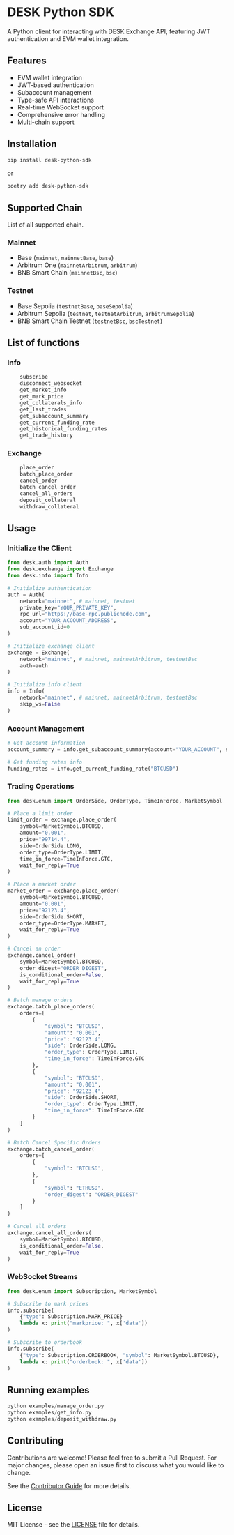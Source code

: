 # DESK Python SDK

A Python client for interacting with DESK Exchange API, featuring JWT authentication and EVM wallet integration.

## Features

- EVM wallet integration
- JWT-based authentication
- Subaccount management
- Type-safe API interactions
- Real-time WebSocket support
- Comprehensive error handling
- Multi-chain support

## Installation

```bash
pip install desk-python-sdk
```
or
```bash
poetry add desk-python-sdk
```

## Supported Chain
List of all supported chain.
### Mainnet
- Base (`mainnet`, `mainnetBase`, `base`)
- Arbitrum One (`mainnetArbitrum`, `arbitrum`)
- BNB Smart Chain (`mainnetBsc`, `bsc`)
### Testnet
- Base Sepolia (`testnetBase`, `baseSepolia`)
- Arbitrum Sepolia (`testnet`, `testnetArbitrum`, `arbitrumSepolia`)
- BNB Smart Chain Testnet (`testnetBsc`, `bscTestnet`)

## List of functions

### Info

```python
    subscribe
    disconnect_websocket
    get_market_info
    get_mark_price
    get_collaterals_info
    get_last_trades
    get_subaccount_summary
    get_current_funding_rate
    get_historical_funding_rates
    get_trade_history
```


### Exchange

```python
    place_order
    batch_place_order
    cancel_order
    batch_cancel_order
    cancel_all_orders
    deposit_collateral
    withdraw_collateral
```


## Usage

### Initialize the Client

```python
from desk.auth import Auth
from desk.exchange import Exchange
from desk.info import Info

# Initialize authentication
auth = Auth(
    network="mainnet", # mainnet, testnet
    private_key="YOUR_PRIVATE_KEY",
    rpc_url="https://base-rpc.publicnode.com",
    account="YOUR_ACCOUNT_ADDRESS",
    sub_account_id=0
)

# Initialize exchange client
exchange = Exchange(
    network="mainnet", # mainnet, mainnetArbitrum, testnetBsc
    auth=auth
)

# Initialize info client
info = Info(
    network="mainnet", # mainnet, mainnetArbitrum, testnetBsc
    skip_ws=False
)
```

### Account Management

```python
# Get account information
account_summary = info.get_subaccount_summary(account="YOUR_ACCOUNT", sub_account_id=0)

# Get funding rates info
funding_rates = info.get_current_funding_rate("BTCUSD")
```

### Trading Operations

```python
from desk.enum import OrderSide, OrderType, TimeInForce, MarketSymbol

# Place a limit order
limit_order = exchange.place_order(
    symbol=MarketSymbol.BTCUSD,
    amount="0.001",
    price="99714.4",
    side=OrderSide.LONG,
    order_type=OrderType.LIMIT,
    time_in_force=TimeInForce.GTC,
    wait_for_reply=True
)

# Place a market order
market_order = exchange.place_order(
    symbol=MarketSymbol.BTCUSD,
    amount="0.001",
    price="92123.4",
    side=OrderSide.SHORT,
    order_type=OrderType.MARKET,
    wait_for_reply=True
)

# Cancel an order
exchange.cancel_order(
    symbol=MarketSymbol.BTCUSD,
    order_digest="ORDER_DIGEST",
    is_conditional_order=False,
    wait_for_reply=True
)

# Batch manage orders
exchange.batch_place_orders(
    orders=[
        {
            "symbol": "BTCUSD",
            "amount": "0.001",
            "price": "92123.4",
            "side": OrderSide.LONG,
            "order_type": OrderType.LIMIT,
            "time_in_force": TimeInForce.GTC
        },
        {
            "symbol": "BTCUSD",
            "amount": "0.001",
            "price": "92123.4",
            "side": OrderSide.SHORT,
            "order_type": OrderType.LIMIT,
            "time_in_force": TimeInForce.GTC
        }
    ]
)

# Batch Cancel Specific Orders
exchange.batch_cancel_order(
    orders=[
        {
            "symbol": "BTCUSD",
        },
        {
            "symbol": "ETHUSD",
            "order_digest": "ORDER_DIGEST"
        }
    ]
)

# Cancel all orders
exchange.cancel_all_orders(
    symbol=MarketSymbol.BTCUSD,
    is_conditional_order=False,
    wait_for_reply=True
)
```

### WebSocket Streams

```python
from desk.enum import Subscription, MarketSymbol

# Subscribe to mark prices
info.subscribe(
    {"type": Subscription.MARK_PRICE}
    lambda x: print("markprice: ", x['data'])
)

# Subscribe to orderbook
info.subscribe(
    {"type": Subscription.ORDERBOOK, "symbol": MarketSymbol.BTCUSD},
    lambda x: print("orderbook: ", x['data'])
)
```

## Running examples

```python
python examples/manage_order.py
python examples/get_info.py
python examples/deposit_withdraw.py
```

## Contributing

Contributions are welcome! Please feel free to submit a Pull Request. For major changes, please open an issue first to discuss what you would like to change.

See the [Contributor Guide](CONTRIBUTING.md) for more details.

## License

MIT License - see the [LICENSE](LICENSE) file for details.
